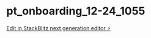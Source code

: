 # pt_onboarding_12-24_1055

[Edit in StackBlitz next generation editor ⚡️](https://stackblitz.com/~/github.com/Atiwari330/pt_onboarding_12-24_1055)